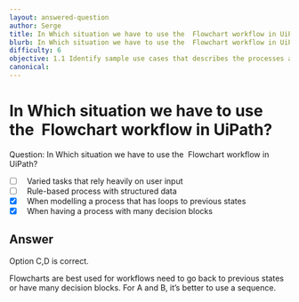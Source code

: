 ```yaml
---
layout: answered-question
author: Serge
title: In Which situation we have to use the  Flowchart workflow in UiPath?
blurb: In Which situation we have to use the  Flowchart workflow in UiPath?
difficulty: 6
objective: 1.1 Identify sample use cases that describes the processes and workloads that can be automated
canonical: 
---
```


<h1>In Which situation we have to use the  Flowchart workflow in UiPath?</h1>

Question:  In Which situation we have to use the  Flowchart workflow in UiPath?

 - [ ] &nbsp;  Varied tasks that rely heavily on user input
 - [ ] &nbsp;  Rule-based process with structured data
 - [X] &nbsp;  When modelling a process that has loops to previous states
 - [X] &nbsp;  When having a process with many decision blocks

## Answer

Option C,D is correct.

Flowcharts are best used for workflows need to go back to previous states or have many decision blocks.  For A and B, it’s better to use a sequence.

